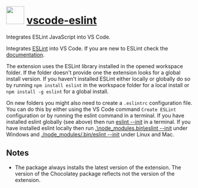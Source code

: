 # <img src="https://cdn.rawgit.com/bbtsoftware/chocolatey-packages/d8c9bacbea3fd9ad9824780608620b218b47e683/icons/vscode-eslint.png" width="48" height="48"/> [vscode-eslint](https://chocolatey.org/packages/vscode-eslint)

Integrates ESLint JavaScript into VS Code.

Integrates [ESLint](http://eslint.org/) into VS Code. If you are new to ESLint check the [documentation](http://eslint.org/).

The extension uses the ESLint library installed in the opened workspace folder.
If the folder doesn't provide one the extension looks for a global install version.
If you haven't installed ESLint either locally or globally do so by running `npm install eslint` in the workspace folder for a local install or `npm install -g eslint` for a global install.

On new folders you might also need to create a `.eslintrc` configuration file.
You can do this by either using the VS Code command `Create ESLint` configuration or by running the eslint command in a terminal.
If you have installed eslint globally (see above) then run [eslint --init](http://eslint.org/docs/user-guide/command-line-interface) in a terminal.
If you have installed eslint locally then run [.\node_modules\.bin\eslint --init](http://eslint.org/docs/user-guide/command-line-interface) under Windows and [./node_modules/.bin/eslint --init](http://eslint.org/docs/user-guide/command-line-interface) under Linux and Mac.

## Notes

* The package always installs the latest version of the extension.
  The version of the Chocolatey package reflects not the version of the extension.

